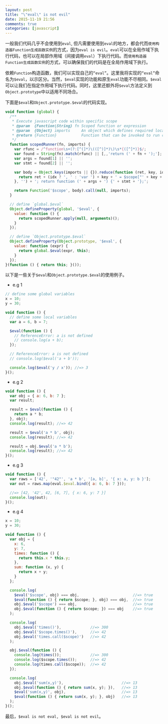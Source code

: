 ```yaml
---
layout: post
title: "\"eval\" is not evil"
date: 2015-11-19 21:56
comments: true
categories: [javascript]
---
```


一般我们代码几乎不会使用到`eval`, 但凡需要使用到`eval`的地方，都会代而`使用构造器Function生成函数实例`的方式，因为`eval is evil`。`eval`可以在全局作域下执行代码，也可以在局部作用域（间接调用`eval`）下执行代码。而`使用构造器Function生成函数实例`的方式，可以确保我们的代码是在全局作用域下执行。

<!-- more -->

依赖`Function`构造函数，我们可以实现自己的`“eval”`。这里我将实现的`“eval”`命名为`$eval`，以示区分。当然，`$eval`实现的功能和原生`eval`功能不尽相同。`$eval`可以让我们在指定作用域下执行代码。同时，这里还额外将`$eval`方法定义到`Object.prototype`中以适用不同场合。

下面是`$eval`和`Object.prototype.$eval`的代码实现。

```javascript
void function (global) {
  /**
   * Execute javascript code within specific scope
   * @param  {Function|String} fn Scoped function or expression
   * @param  {Object} imports     An object which defines required local variables
   * @return {Function}           Function that can be invoked to run code in specific scope
   */
  function scopedRunner(fn, imports) {
    var rfunc = /^function\s+(?:[^(]*)\(([^)]*)\)\s*{([^]*)}$/;
    var found = String(fn).match(rfunc) || [,,'return (' + fn + ');'];
    var args = found[1] || '';
    var stmt = found[2] || '';

    var body = Object.keys(imports || {}).reduce(function (ret, key, idx) {
      return ret + (idx ? ', ' : 'var ') + key + ' = $scope["' + key + '"]';
    }, '') + '; return function (' + args + ') {' + stmt + '};';

    return Function('$scope', body).call(null, imports);
  }

  // define `global.$eval`
  Object.defineProperty(global, '$eval', {
    value: function () {
      return scopedRunner.apply(null, arguments)();
    }
  });

  // define `Object.prototype.$eval`
  Object.defineProperty(Object.prototype, '$eval', {
    value: function (expr) {
      return global.$eval(expr, this);
    }
  });
}(function () { return this; }());
```

以下是一些关于`$eval`和`Object.prototype.$eval`的使用例子。

 - e.g 1

```javascript
// define some global variables
x = 10;
y = 30;

void function () {
  // define some local variables
  var a = 6, b = 7;

  $eval(function () {
    // ReferenceError: a is not defined
    // console.log(a + b);
  });

  // ReferenceError: a is not defined
  // console.log($eval('a + b'));

  console.log($eval('y / x')); //=> 3
}();
```

 - e.g 2

```javascript
void function () {
  var obj = { a: 6, b: 7 };
  var result;

  result = $eval(function () {
    return a * b;
  }, obj);
  console.log(result); //=> 42

  result = $eval('a * b', obj);
  console.log(result); //=> 42

  result = obj.$eval('a * b');
  console.log(result); //=> 42
}();
```

 - e.g 3

```javascript
void function () {
  var raws = ['42', '"42"', 'a * b', '[a, b]', '{ x: a, y: b }'];
  var out = raws.map(eval.$eval.bind({ a: 6, b: 7 }));

  //=> [42, '42', 42, [6, 7], { x: 6, y: 7 }]
  console.log(out);
}();
```

 - e.g 4

```javascript
x = 10;
y = 30;

void function () {
  var obj = {
    x: 6,
    y: 7,
    times: function () {
      return this.x * this.y;
    },
    sum: function (x, y) {
      return x + y;
    }
  };

  console.log(
    $eval('$scope', obj) === obj,                        //=> true
    $eval(function () { return $scope; }, obj) === obj,  //=> true
    obj.$eval('$scope') === obj,                         //=> true
    obj.$eval(function () { return $scope; }) === obj    //=> true
  );

  console.log(
    obj.$eval('times()'),             //=> 300
    obj.$eval('$scope.times()'),      //=> 42
    obj.$eval('times.call($scope)')   //=> 42
  );

  obj.$eval(function () {
    console.log(times());             //=> 300
    console.log($scope.times());      //=> 42
    console.log(times.call($scope));  //=> 42
  });

  console.log(
    obj.$eval('sum(x,y)'),                          //=> 13
    obj.$eval(function () { return sum(x, y); }),   //=> 13
    $eval('sum(x,y)', obj),                         //=> 13
    $eval(function () { return sum(x, y); }, obj)   //=> 13
  );
}();
```

最后，`$eval is not eval, $eval is not evil`。